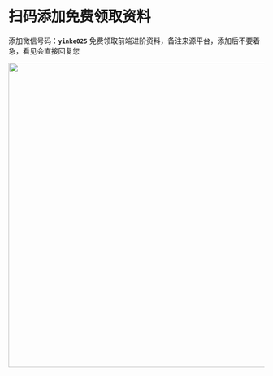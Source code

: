 <h1>扫码添加免费领取资料</h1>

添加微信号码：**`yinke025`** 免费领取前端进阶资料，备注来源平台，添加后不要着急，看见会直接回复您

<img width="600" src="https://github.com/user-attachments/assets/72ad7c6d-7747-4f4c-9eb3-3b8ca6de9e08" />
